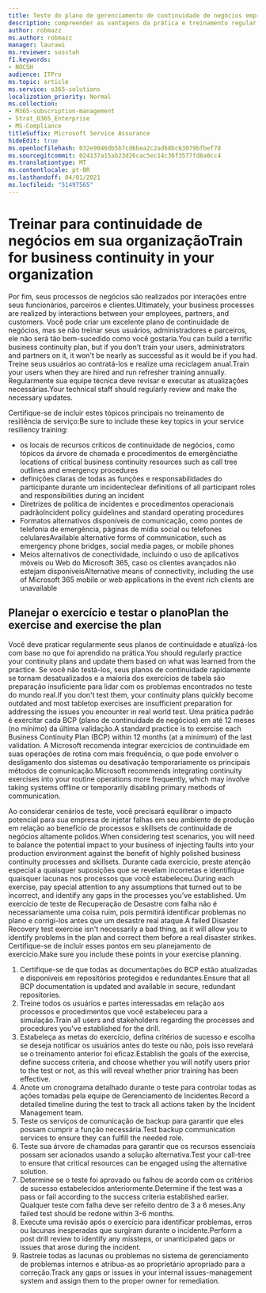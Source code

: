 ```yaml
---
title: Teste do plano de gerenciamento de continuidade de negócios empresariais e treinamento de usuário
description: compreender as vantagens da prática e treinamento regular do seu plano de continuidade de negócios.
author: robmazz
ms.author: robmazz
manager: laurawi
ms.reviewer: sosstah
f1.keywords:
- NOCSH
audience: ITPro
ms.topic: article
ms.service: o365-solutions
localization_priority: Normal
ms.collection:
- M365-subscription-management
- Strat_O365_Enterprise
- MS-Compliance
titleSuffix: Microsoft Service Assurance
hideEdit: true
ms.openlocfilehash: 032e9046db5b7cd6bea2c2ad68bc63079bfbef78
ms.sourcegitcommit: 024137a15ab23d26cac5ec14c36f3577fd8a0cc4
ms.translationtype: MT
ms.contentlocale: pt-BR
ms.lasthandoff: 04/01/2021
ms.locfileid: "51497565"
---
```

# <a name="train-for-business-continuity-in-your-organization"></a><span data-ttu-id="d2f08-103">Treinar para continuidade de negócios em sua organização</span><span class="sxs-lookup"><span data-stu-id="d2f08-103">Train for business continuity in your organization</span></span>

<span data-ttu-id="d2f08-104">Por fim, seus processos de negócios são realizados por interações entre seus funcionários, parceiros e clientes.</span><span class="sxs-lookup"><span data-stu-id="d2f08-104">Ultimately, your business processes are realized by interactions between your employees, partners, and customers.</span></span> <span data-ttu-id="d2f08-105">Você pode criar um excelente plano de continuidade de negócios, mas se não treinar seus usuários, administradores e parceiros, ele não será tão bem-sucedido como você gostaria.</span><span class="sxs-lookup"><span data-stu-id="d2f08-105">You can build a terrific business continuity plan, but if you don't train your users, administrators and partners on it, it won't be nearly as successful as it would be if you had.</span></span> <span data-ttu-id="d2f08-106">Treine seus usuários ao contratá-los e realize uma reciclagem anual.</span><span class="sxs-lookup"><span data-stu-id="d2f08-106">Train your users when they are hired and run refresher training annually.</span></span> <span data-ttu-id="d2f08-107">Regularmente sua equipe técnica deve revisar e executar as atualizações necessárias.</span><span class="sxs-lookup"><span data-stu-id="d2f08-107">Your technical staff should regularly review and make the necessary updates.</span></span>

<span data-ttu-id="d2f08-108">Certifique-se de incluir estes tópicos principais no treinamento de resiliência de serviço:</span><span class="sxs-lookup"><span data-stu-id="d2f08-108">Be sure to include these key topics in your service resiliency training:</span></span>

- <span data-ttu-id="d2f08-109">os locais de recursos críticos de continuidade de negócios, como tópicos da árvore de chamada e procedimentos de emergência</span><span class="sxs-lookup"><span data-stu-id="d2f08-109">the locations of critical business continuity resources such as call tree outlines and emergency procedures</span></span>
- <span data-ttu-id="d2f08-110">definições claras de todas as funções e responsabilidades do participante durante um incidente</span><span class="sxs-lookup"><span data-stu-id="d2f08-110">clear definitions of all participant roles and responsibilities during an incident</span></span>
- <span data-ttu-id="d2f08-111">Diretrizes de política de incidentes e procedimentos operacionais padrão</span><span class="sxs-lookup"><span data-stu-id="d2f08-111">Incident policy guidelines and standard operating procedures</span></span>
- <span data-ttu-id="d2f08-112">Formatos alternativos disponíveis de comunicação, como pontes de telefonia de emergência, páginas de mídia social ou telefones celulares</span><span class="sxs-lookup"><span data-stu-id="d2f08-112">Available alternative forms of communication, such as emergency phone bridges, social media pages, or mobile phones</span></span>
- <span data-ttu-id="d2f08-113">Meios alternativos de conectividade, incluindo o uso de aplicativos móveis ou Web do Microsoft 365, caso os clientes avançados não estejam disponíveis</span><span class="sxs-lookup"><span data-stu-id="d2f08-113">Alternative means of connectivity, including the use of Microsoft 365 mobile or web applications in the event rich clients are unavailable</span></span>

## <a name="plan-the-exercise-and-exercise-the-plan"></a><span data-ttu-id="d2f08-114">Planejar o exercício e testar o plano</span><span class="sxs-lookup"><span data-stu-id="d2f08-114">Plan the exercise and exercise the plan</span></span>

<span data-ttu-id="d2f08-115">Você deve praticar regularmente seus planos de continuidade e atualizá-los com base no que foi aprendido na prática.</span><span class="sxs-lookup"><span data-stu-id="d2f08-115">You should regularly practice your continuity plans and update them based on what was learned from the practice.</span></span> <span data-ttu-id="d2f08-116">Se você não testá-los, seus planos de continuidade rapidamente se tornam desatualizados e a maioria dos exercícios de tabela são preparação insuficiente para lidar com os problemas encontrados no teste do mundo real.</span><span class="sxs-lookup"><span data-stu-id="d2f08-116">If you don't test them, your continuity plans quickly become outdated and most tabletop exercises are insufficient preparation for addressing the issues you encounter in real world test.</span></span> <span data-ttu-id="d2f08-117">Uma prática padrão é exercitar cada BCP (plano de continuidade de negócios) em até 12 meses (no mínimo) da última validação.</span><span class="sxs-lookup"><span data-stu-id="d2f08-117">A standard practice is to exercise each Business Continuity Plan (BCP) within 12 months (at a minimum) of the last validation.</span></span> <span data-ttu-id="d2f08-118">A Microsoft recomenda integrar exercícios de continuidade em suas operações de rotina com mais frequência, o que pode envolver o desligamento dos sistemas ou desativação temporariamente os principais métodos de comunicação.</span><span class="sxs-lookup"><span data-stu-id="d2f08-118">Microsoft recommends integrating continuity exercises into your routine operations more frequently, which may involve taking systems offline or temporarily disabling primary methods of communication.</span></span>  

<span data-ttu-id="d2f08-119">Ao considerar cenários de teste, você precisará equilibrar o impacto potencial para sua empresa de injetar falhas em seu ambiente de produção em relação ao benefício de processos e skillsets de continuidade de negócios altamente polidos.</span><span class="sxs-lookup"><span data-stu-id="d2f08-119">When considering test scenarios, you will need to balance the potential impact to your business of injecting faults into your production environment against the benefit of highly polished business continuity processes and skillsets.</span></span>
<span data-ttu-id="d2f08-120">Durante cada exercício, preste atenção especial a quaisquer suposições que se revelam incorretas e identifique quaisquer lacunas nos processos que você estabeleceu.</span><span class="sxs-lookup"><span data-stu-id="d2f08-120">During each exercise, pay special attention to any assumptions that turned out to be incorrect, and identify any gaps in the processes you've established.</span></span> <span data-ttu-id="d2f08-121">Um exercício de teste de Recuperação de Desastre com falha não é necessariamente uma coisa ruim, pois permitirá identificar problemas no plano e corrigi-los antes que um desastre real ataque.</span><span class="sxs-lookup"><span data-stu-id="d2f08-121">A failed Disaster Recovery test exercise isn't necessarily a bad thing, as it will allow you to identify problems in the plan and correct them before a real disaster strikes.</span></span> <span data-ttu-id="d2f08-122">Certifique-se de incluir esses pontos em seu planejamento de exercício.</span><span class="sxs-lookup"><span data-stu-id="d2f08-122">Make sure you include these points in your exercise planning.</span></span>

1. <span data-ttu-id="d2f08-123">Certifique-se de que todas as documentações do BCP estão atualizadas e disponíveis em repositórios protegidos e redundantes.</span><span class="sxs-lookup"><span data-stu-id="d2f08-123">Ensure that all BCP documentation is updated and available in secure, redundant repositories.</span></span>
2. <span data-ttu-id="d2f08-124">Treine todos os usuários e partes interessadas em relação aos processos e procedimentos que você estabeleceu para a simulação.</span><span class="sxs-lookup"><span data-stu-id="d2f08-124">Train all users and stakeholders regarding the processes and procedures you've established for the drill.</span></span>
3. <span data-ttu-id="d2f08-125">Estabeleça as metas do exercício, defina critérios de sucesso e escolha se deseja notificar os usuários antes do teste ou não, pois isso revelará se o treinamento anterior foi eficaz.</span><span class="sxs-lookup"><span data-stu-id="d2f08-125">Establish the goals of the exercise, define success criteria, and choose whether you will notify users prior to the test or not, as this will reveal whether prior training has been effective.</span></span>
4. <span data-ttu-id="d2f08-126">Anote um cronograma detalhado durante o teste para controlar todas as ações tomadas pela equipe de Gerenciamento de Incidentes.</span><span class="sxs-lookup"><span data-stu-id="d2f08-126">Record a detailed timeline during the test to track all actions taken by the Incident Management team.</span></span>
5. <span data-ttu-id="d2f08-127">Teste os serviços de comunicação de backup para garantir que eles possam cumprir a função necessária.</span><span class="sxs-lookup"><span data-stu-id="d2f08-127">Test backup communication services to ensure they can fulfill the needed role.</span></span>
6. <span data-ttu-id="d2f08-128">Teste sua árvore de chamadas para garantir que os recursos essenciais possam ser acionados usando a solução alternativa.</span><span class="sxs-lookup"><span data-stu-id="d2f08-128">Test your call-tree to ensure that critical resources can be engaged using the alternative solution.</span></span>
7. <span data-ttu-id="d2f08-129">Determine se o teste foi aprovado ou falhou de acordo com os critérios de sucesso estabelecidos anteriormente.</span><span class="sxs-lookup"><span data-stu-id="d2f08-129">Determine if the test was a pass or fail according to the success criteria established earlier.</span></span> <span data-ttu-id="d2f08-130">Qualquer teste com falha deve ser refeito dentro de 3 a 6 meses.</span><span class="sxs-lookup"><span data-stu-id="d2f08-130">Any failed test should be redone within 3-6 months.</span></span>
8. <span data-ttu-id="d2f08-131">Execute uma revisão após o exercício para identificar problemas, erros ou lacunas inesperadas que surgiram durante o incidente.</span><span class="sxs-lookup"><span data-stu-id="d2f08-131">Perform a post drill review to identify any missteps, or unanticipated gaps or issues that arose during the incident.</span></span>
9. <span data-ttu-id="d2f08-132">Rastreie todas as lacunas ou problemas no sistema de gerenciamento de problemas internos e atribua-as ao proprietário apropriado para a correção.</span><span class="sxs-lookup"><span data-stu-id="d2f08-132">Track any gaps or issues in your internal issues-management system and assign them to the proper owner for remediation.</span></span>
